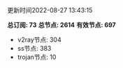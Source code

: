 更新时间2022-08-27 13:43:15

**总订阅: 73**
**总节点: 2614**
**有效节点: 697**
- v2ray节点: 304
- ss节点: 383
- trojan节点: 10
